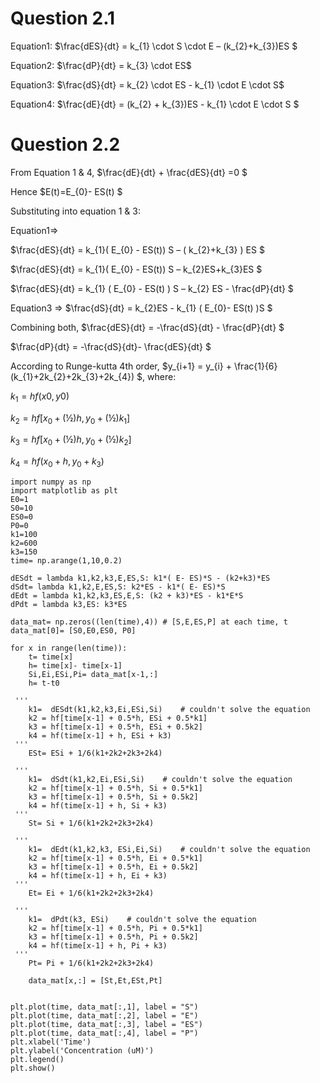 # Question 2.1

Equation1: $\frac{dES}{dt} = k_{1} \cdot S \cdot E   –  (k_{2}+k_{3})ES  $

Equation2: $\frac{dP}{dt} = k_{3} \cdot ES$

Equation3: $\frac{dS}{dt} = k_{2} \cdot ES - k_{1} \cdot E \cdot S$

Equation4: $\frac{dE}{dt} = (k_{2} + k_{3})ES - k_{1} \cdot E \cdot S $



# Question 2.2  

From Equation 1 & 4, $\frac{dE}{dt} + \frac{dES}{dt} =0 $

Hence $E(t)=E_{0}- ES(t) $ 

Substituting into equation 1 & 3:

Equation1=> 

$\frac{dES}{dt} = k_{1}( E_{0} - ES(t)) S – ( k_{2}+k_{3} ) ES $  
	
$\frac{dES}{dt} = k_{1}( E_{0} - ES(t)) S – k_{2}ES+k_{3}ES $  
	
$\frac{dES}{dt} = k_{1} ( E_{0} - ES(t)  )  S – k_{2} ES - \frac{dP}{dt} $

Equation3 => 
$\frac{dS}{dt} = k_{2}ES - k_{1} ( E_{0}- ES(t)  )S $

Combining both, 
$\frac{dES}{dt} = -\frac{dS}{dt} - \frac{dP}{dt} $

$\frac{dP}{dt} = -\frac{dS}{dt}- \frac{dES}{dt} $

According to Runge-kutta 4th order, 
$y_{i+1} = y_{i} + \frac{1}{6} (k_{1}+2k_{2}+2k_{3}+2k_{4}) $, where: 

$k_{1} = hf(x0, y0)$

$k_{2} = hf[x_{0} + (½)h, y_{0} + (½)k_{1}]$

$k_{3} = hf[x_{0} + (½)h, y_{0} + (½)k_{2}]$

$k_{4} = hf(x_{0} + h, y_{0} + k_{3})$


```
import numpy as np
import matplotlib as plt
E0=1
S0=10
ES0=0
P0=0
k1=100
k2=600
k3=150
time= np.arange(1,10,0.2)

dESdt = lambda k1,k2,k3,E,ES,S: k1*( E- ES)*S - (k2+k3)*ES  
dSdt= lambda k1,k2,E,ES,S: k2*ES - k1*( E- ES)*S
dEdt = lambda k1,k2,k3,ES,E,S: (k2 + k3)*ES - k1*E*S
dPdt = lambda k3,ES: k3*ES

data_mat= np.zeros((len(time),4)) # [S,E,ES,P] at each time, t
data_mat[0]= [S0,E0,ES0, P0]

for x in range(len(time)):
    t= time[x]
    h= time[x]- time[x-1]
    Si,Ei,ESi,Pi= data_mat[x-1,:]
    h= t-t0 
  
 '''   
    k1=  dESdt(k1,k2,k3,Ei,ESi,Si)    # couldn't solve the equation
    k2 = hf[time[x-1] + 0.5*h, ESi + 0.5*k1]
    k3 = hf[time[x-1] + 0.5*h, ESi + 0.5k2]
    k4 = hf(time[x-1] + h, ESi + k3)
 '''    
    ESt= ESi + 1/6(k1+2k2+2k3+2k4)
        
 '''   
    k1=  dSdt(k1,k2,Ei,ESi,Si)    # couldn't solve the equation
    k2 = hf[time[x-1] + 0.5*h, Si + 0.5*k1]
    k3 = hf[time[x-1] + 0.5*h, Si + 0.5k2]
    k4 = hf(time[x-1] + h, Si + k3)
 '''    
    St= Si + 1/6(k1+2k2+2k3+2k4)

 '''   
    k1=  dEdt(k1,k2,k3, ESi,Ei,Si)    # couldn't solve the equation
    k2 = hf[time[x-1] + 0.5*h, Ei + 0.5*k1]
    k3 = hf[time[x-1] + 0.5*h, Ei + 0.5k2]
    k4 = hf(time[x-1] + h, Ei + k3)
 '''    
    Et= Ei + 1/6(k1+2k2+2k3+2k4)

 '''   
    k1=  dPdt(k3, ESi)    # couldn't solve the equation
    k2 = hf[time[x-1] + 0.5*h, Pi + 0.5*k1]
    k3 = hf[time[x-1] + 0.5*h, Pi + 0.5k2]
    k4 = hf(time[x-1] + h, Pi + k3)
 '''    
    Pt= Pi + 1/6(k1+2k2+2k3+2k4)
    
    data_mat[x,:] = [St,Et,ESt,Pt]


plt.plot(time, data_mat[:,1], label = "S")
plt.plot(time, data_mat[:,2], label = "E")
plt.plot(time, data_mat[:,3], label = "ES")
plt.plot(time, data_mat[:,4], label = "P")
plt.xlabel('Time')
plt.ylabel('Concentration (uM)')
plt.legend()
plt.show()
```
